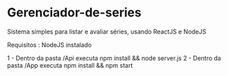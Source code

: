 # Gerenciador-de-series
Sistema simples para listar e avaliar séries, usando ReactJS e NodeJS

Requisitos : NodeJS instalado

1 - Dentro da pasta /Api executa npm install && node server.js
2 - Dentro da pasta /App executa npm install && npm start
